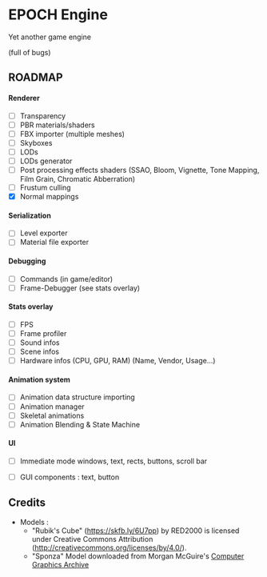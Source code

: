 # EPOCH Engine

Yet another game engine

(full of bugs)

## ROADMAP

#### Renderer

- [ ] Transparency
- [ ] PBR materials/shaders
- [ ] FBX importer (multiple meshes)
- [ ] Skyboxes
- [ ] LODs
- [ ] LODs generator
- [ ] Post processing effects shaders (SSAO, Bloom, Vignette, Tone Mapping, Film Grain, Chromatic Abberration)
- [ ] Frustum culling
- [x] Normal mappings

#### Serialization

- [ ] Level exporter
- [ ] Material file exporter

#### Debugging

- [ ] Commands (in game/editor)
- [ ] Frame-Debugger (see stats overlay)

#### Stats overlay

- [ ] FPS
- [ ] Frame profiler
- [ ] Sound infos
- [ ] Scene infos
- [ ] Hardware infos (CPU, GPU, RAM) (Name, Vendor, Usage...)

#### Animation system

- [ ] Animation data structure importing
- [ ] Animation manager
- [ ] Skeletal animations
- [ ] Animation Blending & State Machine

#### UI

- [ ] Immediate mode windows, text, rects, buttons, scroll bar
- [ ] GUI components : text, button


## Credits

- Models :
  - "Rubik's Cube" (https://skfb.ly/6U7pp) by RED2000 is licensed under Creative Commons Attribution (http://creativecommons.org/licenses/by/4.0/).
  - "Sponza" Model downloaded from Morgan McGuire's [Computer Graphics Archive](https://casual-effects.com/data)